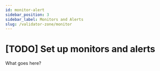 ```yaml
---
id: monitor-alert
sidebar_position: 3
sidebar_label: Monitors and Alerts
slug: /validator-zone/monitor
---
```


# [TODO] Set up monitors and alerts

What goes here?